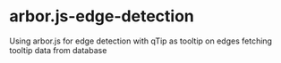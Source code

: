 arbor.js-edge-detection
=======================

Using arbor.js for edge detection with qTip as tooltip on edges fetching tooltip data from database
